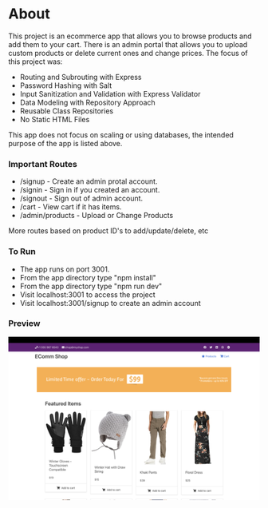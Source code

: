 # **About**

<p>This project is an ecommerce app that allows you to browse products and add them to your cart. There is an admin portal that allows you to upload custom products or delete current ones and change prices. The focus of this project was: 
<ul>
<li>Routing and Subrouting with Express</li>
<li>Password Hashing with Salt</li>
<li>Input Sanitization and Validation with Express Validator</li>
<li>Data Modeling with Repository Approach</li>
<li>Reusable Class Repositories</li>
<li>No Static HTML Files</li>
</ul>

This app does not focus on scaling or using databases, the intended purpose of the app is listed above. 
 </p>

 ### **Important Routes**

<ul>
<li>/signup - Create an admin protal account. </li>
<li>/signin - Sign in if you created an account. </li>
<li>/signout - Sign out of admin account. </li>
<li>/cart - View cart if it has items. </li>
<li>/admin/products - Upload or Change Products</li>
</ul>
<p>More routes based on product ID's to add/update/delete, etc</p>

### **To Run** 

<ul>
<li>The app runs on port 3001.</li>
<li>From the app directory type "npm install"</li>
<li>From the app directory type "npm run dev"</li>
<li>Visit localhost:3001 to access the project</li>
<li>Visit localhost:3001/signup to create an admin account</li>
</ul>

### **Preview**

![Preview](./public/images/preview.png)
